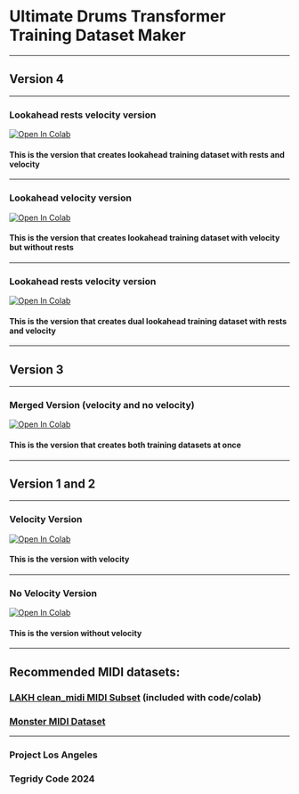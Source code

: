 # Ultimate Drums Transformer Training Dataset Maker

***

## Version 4

***

### Lookahead rests velocity version

[![Open In Colab][colab-badge]][colab-notebook5]

[colab-notebook5]: <https://colab.research.google.com/github/asigalov61/Ultimate-Drums-Transformer/blob/main/Training-Data/Ultimate_Drums_Transformer_Version_4_Rests_Training_Dataset_Maker.ipynb>
[colab-badge]: <https://colab.research.google.com/assets/colab-badge.svg>

#### This is the version that creates lookahead training dataset with rests and velocity

***

### Lookahead velocity version

[![Open In Colab][colab-badge]][colab-notebook4]

[colab-notebook4]: <https://colab.research.google.com/github/asigalov61/Ultimate-Drums-Transformer/blob/main/Training-Data/Ultimate_Drums_Transformer_Version_4_Training_Dataset_Maker.ipynb>
[colab-badge]: <https://colab.research.google.com/assets/colab-badge.svg>

#### This is the version that creates lookahead training dataset with velocity but without rests

***

### Lookahead rests velocity version

[![Open In Colab][colab-badge]][colab-notebook6]

[colab-notebook6]: <https://colab.research.google.com/github/asigalov61/Ultimate-Drums-Transformer/blob/main/Training-Data/Ultimate_Drums_Transformer_Version_4_Tones_Rests_Training_Dataset_Maker.ipynb>
[colab-badge]: <https://colab.research.google.com/assets/colab-badge.svg>

#### This is the version that creates dual lookahead training dataset with rests and velocity

***

## Version 3

***

### Merged Version (velocity and no velocity)

[![Open In Colab][colab-badge]][colab-notebook3]

[colab-notebook3]: <https://colab.research.google.com/github/asigalov61/Ultimate-Drums-Transformer/blob/main/Training-Data/Ultimate_Drums_Transformer_Version_3_Training_Dataset_Maker.ipynb>
[colab-badge]: <https://colab.research.google.com/assets/colab-badge.svg>

#### This is the version that creates both training datasets at once

***

## Version 1 and 2

***

### Velocity Version

[![Open In Colab][colab-badge]][colab-notebook1]

[colab-notebook1]: <https://colab.research.google.com/github/asigalov61/Ultimate-Drums-Transformer/blob/main/Training-Data/Ultimate_Drums_Transformer_Velocity_Training_Dataset_Maker.ipynb>
[colab-badge]: <https://colab.research.google.com/assets/colab-badge.svg>

#### This is the version with velocity

***

### No Velocity Version

[![Open In Colab][colab-badge]][colab-notebook2]

[colab-notebook2]: <https://colab.research.google.com/github/asigalov61/Ultimate-Drums-Transformer/blob/main/Training-Data/Ultimate_Drums_Transformer_Training_Dataset_Maker.ipynb>
[colab-badge]: <https://colab.research.google.com/assets/colab-badge.svg>

#### This is the version without velocity

***

## Recommended MIDI datasets:

### [LAKH clean_midi MIDI Subset](https://colinraffel.com/projects/lmd/) (included with code/colab)
### [Monster MIDI Dataset](https://github.com/asigalov61/Monster-MIDI-Dataset)

***

### Project Los Angeles
### Tegridy Code 2024
